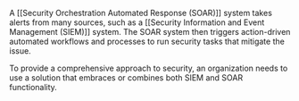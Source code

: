A [[Security Orchestration Automated Response (SOAR)]] system takes alerts from many sources, such as a [[Security Information and Event Management (SIEM)]] system. The SOAR system then triggers action-driven automated workflows and processes to run security tasks that mitigate the issue.

To provide a comprehensive approach to security, an organization needs to use a solution that embraces or combines both SIEM and SOAR functionality.